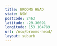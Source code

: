 ```yaml
---
title: BROOMS HEAD
state: NSW
postcode: 2463
latitude: -29.36691
longitude: 153.104789
url: /nsw/brooms-head/
layout: suburb
---
```

